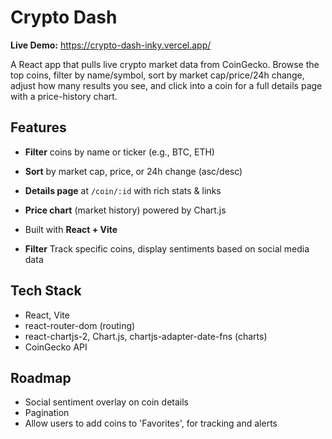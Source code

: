 # Crypto Dash

**Live Demo:** https://crypto-dash-inky.vercel.app/

A React app that pulls live crypto market data from CoinGecko. Browse the top coins, filter by name/symbol, sort by market cap/price/24h change, adjust how many results you see, and click into a coin for a full details page with a price-history chart.

## Features
- **Filter** coins by name or ticker (e.g., BTC, ETH)
- **Sort** by market cap, price, or 24h change (asc/desc)
- **Details page** at `/coin/:id` with rich stats & links
- **Price chart** (market history) powered by Chart.js
- Built with **React + Vite**

- **Filter** Track specific coins, display sentiments based on social media data

## Tech Stack
- React, Vite
- react-router-dom (routing)
- react-chartjs-2, Chart.js, chartjs-adapter-date-fns (charts)
- CoinGecko API

## Roadmap
- Social sentiment overlay on coin details
- Pagination
- Allow users to add coins to 'Favorites', for tracking and alerts
